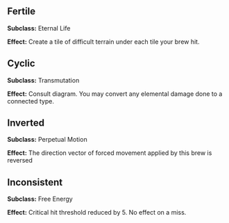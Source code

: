 ## Fertile
**Subclass:** Eternal Life

**Effect:** Create a tile of difficult terrain under each tile your brew hit.

## Cyclic
**Subclass:** Transmutation

**Effect:** Consult diagram. You may convert any elemental damage done to a connected type.

## Inverted
**Subclass:** Perpetual Motion

**Effect:** The direction vector of forced movement applied by this brew is reversed

## Inconsistent
**Subclass:** Free Energy

**Effect:** Critical hit threshold reduced by 5. No effect on a miss.

